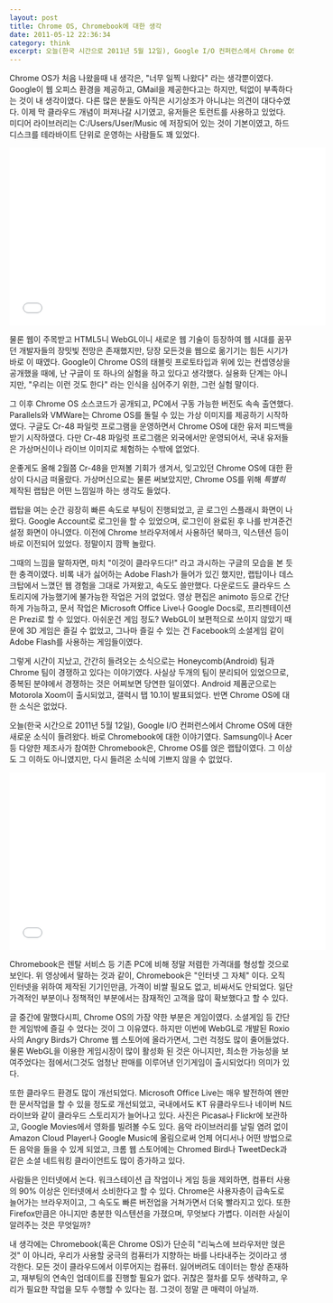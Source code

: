```yaml
---
layout: post
title: Chrome OS, Chromebook에 대한 생각
date: 2011-05-12 22:36:34
category: think
excerpt: 오늘(한국 시간으로 2011년 5월 12일), Google I/O 컨퍼런스에서 Chrome OS에 대한 새로운 소식이 들려왔다. 바로 Chromebook에 대한 이야기였다.
---
```


Chrome OS가 처음 나왔을때 내 생각은, "너무 일찍 나왔다" 라는 생각뿐이였다. Google이 웹 오피스 환경을 제공하고, GMail을 제공한다고는 하지만, 턱없이 부족하다는 것이 내 생각이였다. 다른 많은 분들도 아직은 시기상조가 아니냐는 의견이 대다수였다. 이제 막 클라우드 개념이 퍼져나갈 시기였고, 유저들은 토런트를 사용하고 있었다. 미디어 라이브러리는 C:/Users/User/Music 에 저장되어 있는 것이 기본이였고, 하드디스크를 테라바이트 단위로 운영하는 사람들도 꽤 있었다.



<iframe width="560" height="315" src="//www.youtube.com/embed/0QRO3gKj3qw" frameborder="0" allowfullscreen></iframe>

물론 웹이 주목받고 HTML5니 WebGL이니 새로운 웹 기술이 등장하여 웹 시대를 꿈꾸던 개발자들의 장밋빛 전망은 존재했지만, 당장 모든것을 웹으로 옮기기는 힘든 시기가 바로 이 때였다. Google이 Chrome OS의 태블릿 프로토타입과 위에 있는 컨셉영상을 공개했을 때에, 난 구글이 또 하나의 실험을 하고 있다고 생각했다. 실용화 단계는 아니지만, "우리는 이런 것도 한다" 라는 인식을 심어주기 위한, 그런 실험 말이다. 

그 이후 Chrome OS 소스코드가 공개되고, PC에서 구동 가능한 버전도 속속 출연했다. Parallels와 VMWare는 Chrome OS를 돌릴 수 있는 가상 이미지를 제공하기 시작하였다. 구글도 Cr-48 파일럿 프로그램을 운영하면서 Chrome OS에 대한 유저 피드백을 받기 시작하였다. 다만 Cr-48 파일럿 프로그램은 외국에서만 운영되어서, 국내 유저들은 가상머신이나 라이브 이미지로 체험하는 수밖에 없었다.

운좋게도 올해 2월쯤 Cr-48을 만져볼 기회가 생겨서, 잊고있던 Chrome OS에 대한 환상이 다시금 떠올랐다. 가상머신으로는 물론 써보았지만, Chrome OS를 위해 _특별히_ 제작된 랩탑은 어떤 느낌일까 하는 생각도 들었다. 

랩탑을 여는 순간 굉장히 빠른 속도로 부팅이 진행되었고, 곧 로그인 스플래시 화면이 나왔다. Google Account로 로그인을 할 수 있었으며, 로그인이 완료된 후 나를 반겨준건 설정 화면이 아니였다. 이전에 Chrome 브라우저에서 사용하던 북마크, 익스텐션 등이 바로 이전되어 있었다. 정말이지 깜짝 놀랐다.

그때의 느낌을 말하자면, 마치 "이것이 클라우드다!" 라고 과시하는 구글의 모습을 본 듯한 충격이였다. 비록 내가 싫어하는 Adobe Flash가 들어가 있긴 했지만, 랩탑이나 데스크탑에서 느꼈던 웹 경험을 그대로 가져왔고, 속도도 쓸만했다. 다운로드도 클라우드 스토리지에 가능했기에 불가능한 작업은 거의 없었다. 영상 편집은 animoto 등으로 간단하게 가능하고, 문서 작업은 Microsoft Office Live나 Google Docs로, 프리젠테이션은 Prezi로 할 수 있었다. 아쉬운건 게임 정도? WebGL이 보편적으로 쓰이지 않았기 때문에 3D 게임은 즐길 수 없었고, 그나마 즐길 수 있는 건 Facebook의 소셜게임 같이 Adobe Flash를 사용하는 게임들이였다.

그렇게 시간이 지났고, 간간히 들려오는 소식으로는 Honeycomb(Android) 팀과 Chrome 팀이 경쟁하고 있다는 이야기였다. 사실상 두개의 팀이 분리되어 있었으므로, 중복된 분야에서 경쟁하는 것은 어찌보면 당연한 일이였다. Android 제품군으로는 Motorola Xoom이 출시되었고, 갤럭시 탭 10.1이 발표되었다. 반면 Chrome OS에 대한 소식은 없었다.

오늘(한국 시간으로 2011년 5월 12일), Google I/O 컨퍼런스에서 Chrome OS에 대한 새로운 소식이 들려왔다. 바로 Chromebook에 대한 이야기였다. Samsung이나 Acer 등 다양한 제조사가 참여한 Chromebook은, Chrome OS를 얹은 랩탑이였다. 그 이상도 그 이하도 아니였지만, 다시 들려온 소식에 기쁘지 않을 수 없었다.

<iframe width="560" height="315" src="//www.youtube.com/embed/TVqe8ieqz10" frameborder="0" allowfullscreen></iframe>

Chromebook은 렌탈 서비스 등 기존 PC에 비해 정말 저렴한 가격대를 형성할 것으로 보인다. 위 영상에서 말하는 것과 같이, Chromebook은 "인터넷 그 자체" 이다. 오직 인터넷을 위하여 제작된 기기인만큼, 가격이 비쌀 필요도 없고, 비싸서도 안되었다. 일단 가격적인 부분이나 정책적인 부분에서는 잠재적인 고객을 많이 확보했다고 할 수 있다.


글 중간에 말했다시피, Chrome OS의 가장 약한 부분은 게임이였다. 소셜게임 등 간단한 게임밖에 즐길 수 었다는 것이 그 이유였다. 하지만 이번에 WebGL로 개발된 Roxio사의 Angry Birds가 Chrome 웹 스토어에 올라가면서, 그런 걱정도 많이 줄어들었다. 물론 WebGL을 이용한 게임시장이 많이 활성화 된 것은 아니지만, 최소한 가능성을 보여주었다는 점에서(그것도 엄청난 판매를 이루어낸 인기게임이 출시되었다!) 의미가 있다. 

또한 클라우드 환경도 많이 개선되었다. Microsoft Office Live는 매우 발전하여 왠만한 문서작업을 할 수 있을 정도로 개선되었고, 국내에서도 KT 유클라우드나 네이버 N드라이브와 같이 클라우드 스토리지가 늘어나고 있다. 사진은 Picasa나 Flickr에 보관하고, Google Movies에서 영화를 빌려볼 수도 있다. 음악 라이브러리를 날릴 염려 없이 Amazon Cloud Player나 Google Music에 올림으로써 언제 어디서나 어떤 방법으로든 음악을 들을 수 있게 되었고, 크롬 웹 스토어에는 Chromed Bird나 TweetDeck과 같은 소셜 네트워킹 클라이언트도 많이 증가하고 있다.

사람들은 인터넷에서 논다. 워크스테이션 급 작업이나 게임 등을 제외하면, 컴퓨터 사용의 90% 이상은 인터넷에서 소비한다고 할 수 있다. Chrome은 사용자층이 급속도로 늘어가는 브라우저이고, 그 속도도 빠른 버전업을 거쳐가면서 더욱 빨라지고 있다. 또한 Firefox만큼은 아니지만 충분한 익스텐션을 가졌으며, 무엇보다 가볍다. 이러한 사실이 알려주는 것은 무엇일까? 

내 생각에는 Chromebook(혹은 Chrome OS)가 단순히 "리눅스에 브라우저만 얹은 것" 이 아니라, 우리가 사용할 궁극의 컴퓨터가 지향하는 바를 나타내주는 것이라고 생각한다. 모든 것이 클라우드에서 이루어지는 컴퓨터. 잃어버려도 데이터는 항상 존재하고, 재부팅의 연속인 업데이트를 진행할 필요가 없다. 귀찮은 절차를 모두 생략하고, 우리가 필요한 작업을 모두 수행할 수 있다는 점. 그것이 정말 큰 매력이 아닐까.